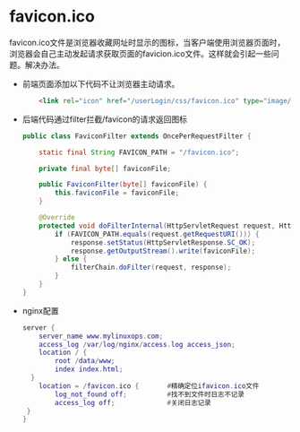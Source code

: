 # favicon.ico

favicon.ico文件是浏览器收藏网址时显示的图标，当客户端使用浏览器页面时，浏览器会自己主动发起请求获取页面的favicion.ico文件。这样就会引起一些问题。解决办法。

- 前端页面添加以下代码不让浏览器主动请求。

  ```html
      <link rel="icon" href="/userLogin/css/favicon.ico" type="image/x-icon" />
  ```

- 后端代码通过filter拦截/favicon的请求返回图标

  ```java
  public class FaviconFilter extends OncePerRequestFilter {
  
      static final String FAVICON_PATH = "/favicon.ico";
  
      private final byte[] faviconFile;
  
      public FaviconFilter(byte[] faviconFile) {
          this.faviconFile = faviconFile;
      }
  
      @Override
      protected void doFilterInternal(HttpServletRequest request, HttpServletResponse response, FilterChain filterChain) throws ServletException, IOException {
          if (FAVICON_PATH.equals(request.getRequestURI())) {
              response.setStatus(HttpServletResponse.SC_OK);
              response.getOutputStream().write(faviconFile);
          } else {
              filterChain.doFilter(request, response);
          }
      }
  }
  ```

- nginx配置

  ```lua
  server {
      server_name www.mylinuxops.com;
      access_log /var/log/nginx/access.log access_json;
      location / {
          root /data/www;
          index index.html;
    }
      location = /favicon.ico {       #精确定位ifavicon.ico文件
          log_not_found off;          #找不到文件时日志不记录
          access_log off;             #关闭日志记录
   }
  }
  ```

  